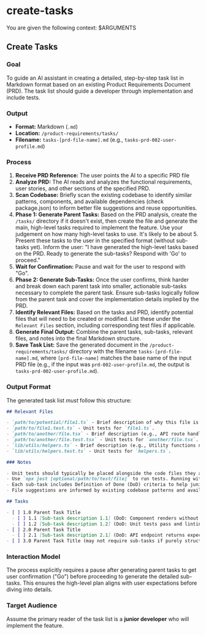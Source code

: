 # create-tasks

You are given the following context:
$ARGUMENTS

## Create Tasks

### Goal

To guide an AI assistant in creating a detailed, step-by-step task list in Markdown format based on an existing Product Requirements Document (PRD). The task list should guide a developer through implementation and include tests.

### Output

- **Format:** Markdown (`.md`)
- **Location:** `/product-requirements/tasks/`
- **Filename:** `tasks-[prd-file-name].md` (e.g., `tasks-prd-002-user-profile.md`)

### Process

1. **Receive PRD Reference:** The user points the AI to a specific PRD file
2. **Analyze PRD:** The AI reads and analyzes the functional requirements, user stories, and other sections of the specified PRD.
3. **Scan Codebase:** Briefly scan the existing codebase to identify similar patterns, components, and available dependencies (check package.json) to inform better file suggestions and reuse opportunities.
4. **Phase 1: Generate Parent Tasks:** Based on the PRD analysis, create the `/tasks/` directory if it doesn't exist, then create the file and generate the main, high-level tasks required to implement the feature. Use your judgement on how many high-level tasks to use. It's likely to be about 5. Present these tasks to the user in the specified format (without sub-tasks yet). Inform the user: "I have generated the high-level tasks based on the PRD. Ready to generate the sub-tasks? Respond with 'Go' to proceed."
5. **Wait for Confirmation:** Pause and wait for the user to respond with "Go".
6. **Phase 2: Generate Sub-Tasks:** Once the user confirms, think harder and break down each parent task into smaller, actionable sub-tasks necessary to complete the parent task. Ensure sub-tasks logically follow from the parent task and cover the implementation details implied by the PRD.
7. **Identify Relevant Files:** Based on the tasks and PRD, identify potential files that will need to be created or modified. List these under the `Relevant Files` section, including corresponding test files if applicable.
8. **Generate Final Output:** Combine the parent tasks, sub-tasks, relevant files, and notes into the final Markdown structure.
9. **Save Task List:** Save the generated document in the `/product-requirements/tasks/` directory with the filename `tasks-[prd-file-name].md`, where `[prd-file-name]` matches the base name of the input PRD file (e.g., if the input was `prd-002-user-profile.md`, the output is `tasks-prd-002-user-profile.md`).

### Output Format

The generated task list *must* follow this structure:

```markdown
## Relevant Files

- `path/to/potential/file1.ts` - Brief description of why this file is relevant (e.g., Contains the main component for this feature).
- `path/to/file1.test.ts` - Unit tests for `file1.ts`.
- `path/to/another/file.tsx` - Brief description (e.g., API route handler for data submission).
- `path/to/another/file.test.tsx` - Unit tests for `another/file.tsx`.
- `lib/utils/helpers.ts` - Brief description (e.g., Utility functions needed for calculations).
- `lib/utils/helpers.test.ts` - Unit tests for `helpers.ts`.

### Notes

- Unit tests should typically be placed alongside the code files they are testing (e.g., `MyComponent.tsx` and `MyComponent.test.tsx` in the same directory).
- Use `npx jest [optional/path/to/test/file]` to run tests. Running without a path executes all tests found by the Jest configuration.
- Each sub-task includes Definition of Done (DoD) criteria to help junior developers understand when a task is complete.
- File suggestions are informed by existing codebase patterns and available dependencies.

## Tasks

- [ ] 1.0 Parent Task Title
  - [ ] 1.1 [Sub-task description 1.1] (DoD: Component renders without errors and passes basic smoke test)
  - [ ] 1.2 [Sub-task description 1.2] (DoD: Unit tests pass and linting succeeds)
- [ ] 2.0 Parent Task Title
  - [ ] 2.1 [Sub-task description 2.1] (DoD: API endpoint returns expected response format)
- [ ] 3.0 Parent Task Title (may not require sub-tasks if purely structural or configuration)

```

### Interaction Model

The process explicitly requires a pause after generating parent tasks to get user confirmation ("Go") before proceeding to generate the detailed sub-tasks. This ensures the high-level plan aligns with user expectations before diving into details.

### Target Audience

Assume the primary reader of the task list is a **junior developer** who will implement the feature.